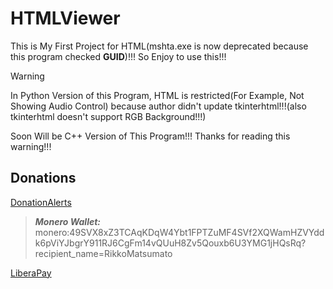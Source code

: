 # HTMLViewer
This is My First Project for HTML(mshta.exe is now deprecated because this program checked **GUID**)!!! So Enjoy to use this!!!

> [!WARNING]
> In Python Version of this Program, HTML is restricted(For Example, Not Showing Audio Control) because author didn't update tkinterhtml!!!(also tkinterhtml doesn't support RGB Background!!!)
> 
> Soon Will be C++ Version of This Program!!! Thanks for reading this warning!!!

## Donations

[DonationAlerts](https://donationalerts.com/r/rikkomatsumato)

> **_Monero Wallet:_** 
> monero:49SVX8xZ3TCAqKDqW4Ybt1FPTZuMF4SVf2XQWamHZVYddk6pViYJbgrY911RJ6CgFm14vQUuH8Zv5Qouxb6U3YMG1jHQsRq?recipient_name=RikkoMatsumato

[LiberaPay](https://liberapay.com/RikkoMatsumatoOfficial/donate)

